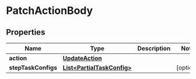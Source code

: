 

# PatchActionBody


## Properties

| Name | Type | Description | Notes |
|------------ | ------------- | ------------- | -------------|
|**action** | [**UpdateAction**](UpdateAction.md) |  |  |
|**stepTaskConfigs** | [**List&lt;PartialTaskConfig&gt;**](PartialTaskConfig.md) |  |  [optional] |



